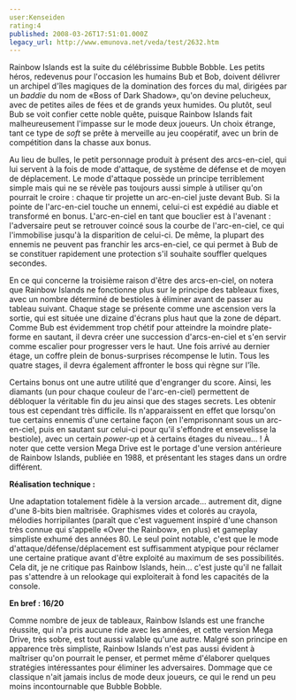```yaml
---
user:Kenseiden
rating:4
published: 2008-03-26T17:51:01.000Z
legacy_url: http://www.emunova.net/veda/test/2632.htm
---
```

Rainbow Islands est la suite du célébrissime Bubble Bobble. Les petits héros, redevenus pour l'occasion les humains Bub et Bob, doivent délivrer un archipel d'îles magiques de la domination des forces du mal, dirigées par un _baddie_ du nom de «Boss of Dark Shadow», qu'on devine pelucheux, avec de petites ailes de fées et de grands yeux humides. Ou plutôt, seul Bub se voit confier cette noble quête, puisque Rainbow Islands fait malheureusement l'impasse sur le mode deux joueurs. Un choix étrange, tant ce type de _soft_ se prête à merveille au jeu coopératif, avec un brin de compétition dans la chasse aux bonus.  

  

Au lieu de bulles, le petit personnage produit à présent des arcs-en-ciel, qui lui servent à la fois de mode d'attaque, de système de défense et de moyen de déplacement. Le mode d'attaque possède un principe terriblement simple mais qui ne se révèle pas toujours aussi simple à utiliser qu'on pourrait le croire : chaque tir projette un arc-en-ciel juste devant Bub. Si la pointe de l'arc-en-ciel touche un ennemi, celui-ci est expédié au diable et transformé en bonus. L'arc-en-ciel en tant que bouclier est à l'avenant : l'adversaire peut se retrouver coincé sous la courbe de l'arc-en-ciel, ce qui l'immobilise jusqu'à la disparition de celui-ci. De même, la plupart des ennemis ne peuvent pas franchir les arcs-en-ciel, ce qui permet à Bub de se constituer rapidement une protection s'il souhaite souffler quelques secondes.  

  

En ce qui concerne la troisième raison d'être des arcs-en-ciel, on notera que Rainbow Islands ne fonctionne plus sur le principe des tableaux fixes, avec un nombre déterminé de bestioles à éliminer avant de passer au tableau suivant. Chaque stage se présente comme une ascension vers la sortie, qui est située une dizaine d'écrans plus haut que la zone de départ. Comme Bub est évidemment trop chétif pour atteindre la moindre plate-forme en sautant, il devra créer une succession d'arcs-en-ciel et s'en servir comme escalier pour progresser vers le haut. Une fois arrivé au dernier étage, un coffre plein de bonus-surprises récompense le lutin. Tous les quatre stages, il devra également affronter le boss qui règne sur l'île.  

  

Certains bonus ont une autre utilité que d'engranger du score. Ainsi, les diamants (un pour chaque couleur de l'arc-en-ciel) permettent de débloquer la véritable fin du jeu ainsi que des stages secrets. Les obtenir tous est cependant très difficile. Ils n'apparaissent en effet que lorsqu'on tue certains ennemis d'une certaine façon (en l'emprisonnant sous un arc-en-ciel, puis en sautant sur celui-ci pour qu'il s'effondre et ensevelisse la bestiole), avec un certain _power-up_ et à certains étages du niveau... ! À noter que cette version Mega Drive est le portage d'une version antérieure de Rainbow Islands, publiée en 1988, et présentant les stages dans un ordre différent.  

  

**Réalisation technique :**   

Une adaptation totalement fidèle à la version arcade... autrement dit, digne d'une 8-bits bien maîtrisée. Graphismes vides et colorés au crayola, mélodies horripilantes (paraît que c'est vaguement inspiré d'une chanson très connue qui s'appelle «Over the Rainbow», en plus) et gameplay simpliste exhumé des années 80\. Le seul point notable, c'est que le mode d'attaque/défense/déplacement est suffisamment atypique pour réclamer une certaine pratique avant d'être exploité au maximum de ses possibilités. Cela dit, je ne critique pas Rainbow Islands, hein... c'est juste qu'il ne fallait pas s'attendre à un relookage qui exploiterait à fond les capacités de la console.  

  

**En bref : 16/20**   

Comme nombre de jeux de tableaux, Rainbow Islands est une franche réussite, qui n'a pris aucune ride avec les années, et cette version Mega Drive, très sobre, est tout aussi valable qu'une autre. Malgré son principe en apparence très simpliste, Rainbow Islands n'est pas aussi évident à maîtriser qu'on pourrait le penser, et permet même d'élaborer quelques stratégies intéressantes pour éliminer les adversaires. Dommage que ce classique n'ait jamais inclus de mode deux joueurs, ce qui le rend un peu moins incontournable que Bubble Bobble.